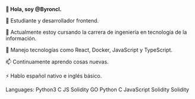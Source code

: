 **👋 Hola, soy @Byroncl.**

👀 Estudiante y desarrollador frontend.

🌱 Actualmente estoy cursando la carrera de ingeniería en tecnología de la información.

💞️ Manejo tecnologías como React, Docker, JavaScript y TypeScript.

📫 Continuamente aprendo cosas nuevas.

⚡ Hablo español nativo e inglés básico.

Languages:
Python3	C	JS	Solidity	GO
Python	C	JavaScript	Solidity	Solidity

<!---
Byroncl/Byroncl is a ✨ special ✨ repository because its `README.md` (this file) appears on your GitHub profile.
You can click the Preview link to take a look at your changes.
--->
